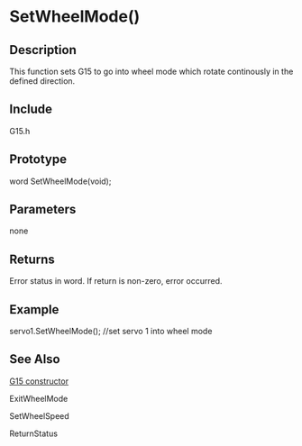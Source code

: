 # SetWheelMode() #

## Description ##
This function sets G15 to go into wheel mode which rotate continously in the defined direction.

## Include ##
G15.h

## Prototype ##
word SetWheelMode(void);

## Parameters ##
none

## Returns ##
Error status in word. If return is non-zero, error occurred.

## Example ##
servo1.SetWheelMode();  //set servo 1 into wheel mode


## See Also ##
[G15 constructor](http://code.google.com/p/cytron-g15-shield/wiki/G15)


ExitWheelMode


SetWheelSpeed


ReturnStatus